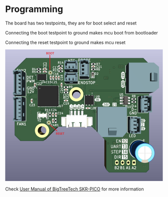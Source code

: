 # Programming

The board has two testpoints, they are for boot select and reset

Connecting the boot testpoint to ground makes mcu boot from bootloader

Connecting the reset testpoint to ground makes mcu reset

![](pic/testpoints.png)

Check [User Manual of BigTreeTech SKR-PICO](https://github.com/bigtreetech/SKR-Pico) for more information
